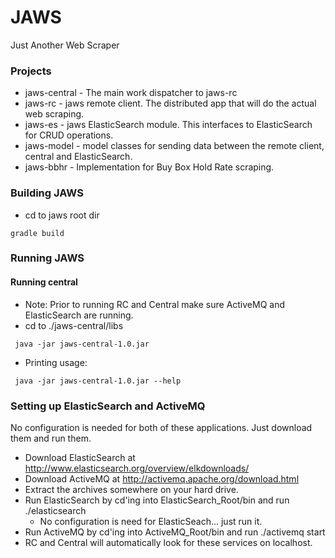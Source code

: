 # JAWS #
Just Another Web Scraper


### Projects ###
* jaws-central - The main work dispatcher to jaws-rc
* jaws-rc - jaws remote client.  The distributed app that will do the actual web scraping.
* jaws-es - jaws ElasticSearch module. This interfaces to ElasticSearch for CRUD operations.
* jaws-model - model classes for sending data between the remote client, central and ElasticSearch.
* jaws-bbhr - Implementation for Buy Box Hold Rate scraping.

### Building JAWS ####
* cd to jaws root dir
```
gradle build
```



### Running JAWS ###
#### Running central ####
* Note: Prior to running RC and Central make sure ActiveMQ and ElasticSearch are running.
* cd to ./jaws-central/libs
```
 java -jar jaws-central-1.0.jar 
```
* Printing usage:
```
 java -jar jaws-central-1.0.jar --help
```

### Setting up ElasticSearch and ActiveMQ ###
No configuration is needed for both of these applications.  Just download them and run them.

* Download ElasticSearch at http://www.elasticsearch.org/overview/elkdownloads/
* Download ActiveMQ at http://activemq.apache.org/download.html
* Extract the archives somewhere on your hard drive.
* Run ElasticSearch by cd'ing into ElasticSearch_Root/bin and run ./elasticsearch
    * No configuration is need for ElasticSeach... just run it.
* Run ActiveMQ by cd'ing into ActiveMQ_Root/bin and run  ./activemq start
* RC and Central will automatically look for these services on localhost. 
 